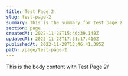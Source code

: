 ```yaml
---
title: Test Page 2
slug: test-page-2
summary: This is the summary for test page 2
section: page
createdAt: 2022-11-28T15:46:39.148Z
updatedAt: 2022-11-28T17:31:17.416Z
publishedAt: 2022-11-28T15:46:41.385Z
path: /page/test-page-2
---
```


This is the body content with Test Page 2/
